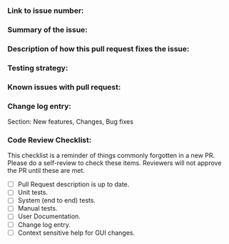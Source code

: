 <!-- Please read and fill in the following template, for an explanation of the sections see:
https://github.com/nvaccess/nvda/wiki/Github-pull-request-template-explanation-and-examples
Please also note that the NVDA project has a Citizen and Contributor Code of Conduct which can be found at https://github.com/nvaccess/nvda/blob/master/CODE_OF_CONDUCT.md. NV Access expects that all contributors and other community members read and abide by the rules set out in this document while participating or contributing to this project. This includes creating or commenting on issues and pull requests. 
-->

### Link to issue number:

### Summary of the issue:

### Description of how this pull request fixes the issue:

### Testing strategy:

### Known issues with pull request:

### Change log entry:

Section: New features, Changes, Bug fixes

### Code Review Checklist:

This checklist is a reminder of things commonly forgotten in a new PR.
Please do a self-review to check these items.
Reviewers will not approve the PR until these are met.

- [ ] Pull Request description is up to date.
- [ ] Unit tests.
- [ ] System (end to end) tests.
- [ ] Manual tests.
- [ ] User Documentation.
- [ ] Change log entry.
- [ ] Context sensitive help for GUI changes.
